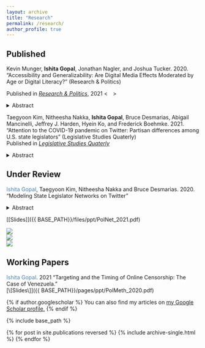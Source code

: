 ```yaml
---
layout: archive
title: "Research"
permalink: /research/
author_profile: true
---
```

<h2> Published </h2>

Kevin Munger, **Ishita Gopal**, Jonathan Nagler, and Joshua Tucker. 2020. “Accessibility and Generalizability: Are Digital Media Effects Moderated by Age or Digital Literacy?” (Research & Politics)

Published in [*Research & Politics*](https://journals.sagepub.com/doi/full/10.1177/20531680211016968), 2021
<&emsp;> <details>
    <summary> Abstract </summary>
    An emerging empirical regularity suggests that older people use and respond to social media very differently than younger people. Older people are the fastest-growing population of Internet and social media users in the US, and this heterogeneity will soon become central to online politics. However, many important experiments in this field have been conducted on online samples that do not contain enough older people to be useful to generalize to the current population of Internet users; this issue is more pronounced for studies that are even a few years old. In this paper, we report the results of replicating two experiments involving social media (specifically, Facebook) conducted on one such sample lacking older users (Amazon’s Mechanical Turk) using a source of online subjects which does contain sufficient variation in subject age. We add a standard battery of questions designed to explicitly measure digital literacy. We find evidence of significant treatment effect heterogeneity in subject age and digital literacy in the replication of one of the two experiments. This result is an example of limitations to generalizability of research conducted on samples where selection is related to treatment effect heterogeneity; specifically, this result indicates that Mechanical Turk should not be used to recruit subjects when researchers suspect treatment effect heterogeneity in age or digital literacy, as we argue should be the case for research on digital media effects.
</&emsp;></details>

Taegyoon Kim, Nitheesha Nakka, **Ishita Gopal**, Bruce Desmarias, Abigail Mancinelli, Jeffrey J. Harden, Hyein Ko, and Frederick Boehmke. 2021. “Attention to the COVID-19 pandemic on Twitter: Partisan differences among U.S. state legislators” (Legislative Studies Quaterly) <br/> 
Published in [*Legislative Studies Quaterly*](https://onlinelibrary.wiley.com/doi/10.1111/lsq.12367)
<details>
<summary> Abstract </summary>
  Subnational governments in the United States have taken the lead on many aspects of the response to the COVID-19 pandemic. Variation in government activity across states offers the opportunity to analyze responses in comparable settings. We study a common and informative activity among state officials—state legislators’ attention to the pandemic on Twitter. We find that legislators’ attention to the pandemic strongly correlates with the number of cases in the legislator’s state, the national count of new deaths, and the number of pandemic-related public policies passed within the legislator’s state. Furthermore, we find that the degree of responsiveness to pandemic indicators differs significantly across political parties, with Republicans exhibiting weaker responses, on average. Lastly, we find significant differences in the content of tweets about the pandemic by Democratic and Republican legislators, with Democrats focused on health indicators and impacts, and Republicans focused on business impacts and opening the economy.
</details>

<h2> Under Review </h2>

<span style="color:SteelBlue">Ishita Gopal</span>, Taegyoon Kim, Nitheesha Nakka and Bruce Desmarias. 2020. “Modeling State Legislator Networks on Twitter” <br/> 

<details>
<summary> Abstract </summary>

<i>Abstract</i>: A lot of attention has been paid to studying the online activity of the members of the United States congress. This scrutiny has not been extended to state legislators. Very few studies exist which catalogue why state legislators connect and communicate with one another online in the ways they do. Inspired by this question and building on studies which have analysed online communication of members of the national legislatures, this paper aims to systematically analyse state legislator relationships in the online environment. We collect original data for 4000+ legislators and study patterns of connection and communication of state legislators on Twitter. The results from this study will help better understand what motivates tie formation in the online environment and if these patterns of connection conform to or can predict offline relationships. We test the impact of variables such as party affiliation, state, chamber, cohort, race, gender, professionalism and policy area focus in the organisation of these online networks. We look at three main types of networks that can arise due to participation on Twitter - follower, retweets and mentions. We also aggregate the ties to infer dynamics between states.    
  
</details>


[\[Slides\]]({{ BASE_PATH}}/files/ppt/PolNet_2021.pdf) 


<img src="{{ishitagopal.github.io}}/images/follower_net.png" style="display: block; margin: auto;" />
<img src="{{ishitagopal.github.io}}/images/mentions_net.png" style="display: block; margin: auto;" />
<img src="{{ishitagopal.github.io}}/images/rt_net.png" style="display: block; margin: auto;" />

<h2> Working Papers </h2>
<span style="color:SteelBlue">Ishita Gopal</span>. 2021 “Targeting and the Timing of Online Censorship: The Case of Venezuela.” <br/> 
[\[Slides\]]({{ BASE_PATH}}/pages/ppt/PolMeth_2020.pdf)  

{% if author.googlescholar %}
  You can also find my articles on <u><a href="{{[author.googlescholar](https://scholar.google.com/citations?hl=en&user=7QhrrSYAAAAJ)}}">my Google Scholar profile</a>.</u>
{% endif %}

{% include base_path %}

{% for post in site.publications reversed %}
  {% include archive-single.html %}
{% endfor %}
